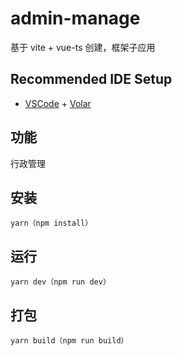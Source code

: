 # admin-manage

基于 vite + vue-ts 创建，框架子应用

## Recommended IDE Setup

- [VSCode](https://code.visualstudio.com/) + [Volar](https://marketplace.visualstudio.com/items?itemName=johnsoncodehk.volar)

## 功能

行政管理

## 安装

```
yarn（npm install）
```

## 运行

```
yarn dev（npm run dev）
```

## 打包

```
yarn build（npm run build）
```
